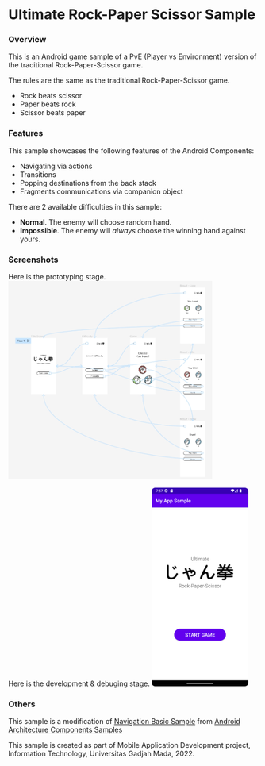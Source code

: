 Ultimate Rock-Paper Scissor Sample
==============================================

### Overview

This is an Android game sample of a PvE (Player vs Environment) version of the traditional Rock-Paper-Scissor game.

The rules are the same as the traditional Rock-Paper-Scissor game.
 * Rock beats scissor
 * Paper beats rock
 * Scissor beats paper

### Features

This sample showcases the following features of the Android Components:

 * Navigating via actions
 * Transitions
 * Popping destinations from the back stack
 * Fragments communications via companion object

There are 2 available difficulties in this sample:
 * **Normal**. The enemy will choose random hand.
 * **Impossible**. The enemy will *always* choose the winning hand against yours.

### Screenshots
Here is the prototyping stage.
<img src="prototyping.jpg" height="400" alt="Prototype"/>

Here is the development & debuging stage.
<img src="Screenshot_20220924_075808.png" height="400" alt="Screenshot"/>

### Others

This sample is a modification of [Navigation Basic Sample](https://github.com/android/architecture-components-samples/tree/main/NavigationBasicSample)
from [Android Architecture Components Samples](https://github.com/android/architecture-components-samples)

This sample is created as part of Mobile Application Development project, Information Technology, Universitas Gadjah Mada, 2022.
